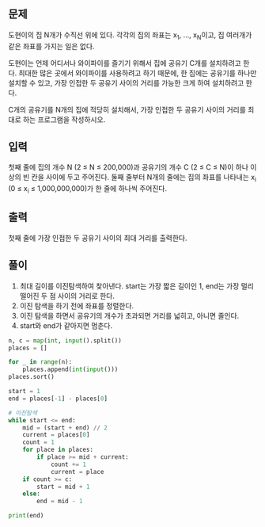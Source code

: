 ## 문제
도현이의 집 N개가 수직선 위에 있다. 각각의 집의 좌표는 x<sub>1</sub>, ..., x<sub>N</sub>이고, 집 여러개가 같은 좌표를 가지는 일은 없다.

도현이는 언제 어디서나 와이파이를 즐기기 위해서 집에 공유기 C개를 설치하려고 한다. 최대한 많은 곳에서 와이파이를 사용하려고 하기 때문에, 한 집에는 공유기를 하나만 설치할 수 있고, 가장 인접한 두 공유기 사이의 거리를 가능한 크게 하여 설치하려고 한다.

C개의 공유기를 N개의 집에 적당히 설치해서, 가장 인접한 두 공유기 사이의 거리를 최대로 하는 프로그램을 작성하시오.

## 입력
첫째 줄에 집의 개수 N (2 ≤ N ≤ 200,000)과 공유기의 개수 C (2 ≤ C ≤ N)이 하나 이상의 빈 칸을 사이에 두고 주어진다. 둘째 줄부터 N개의 줄에는 집의 좌표를 나타내는 x<sub>i</sub> (0 ≤ x<sub>i</sub> ≤ 1,000,000,000)가 한 줄에 하나씩 주어진다.

## 출력
첫째 줄에 가장 인접한 두 공유기 사이의 최대 거리를 출력한다.

## 풀이
1. 최대 길이를 이진탐색하여 찾아낸다. start는 가장 짧은 길이인 1, end는 가장 멀리 떨어진 두 점 사이의 거리로 한다.
2. 이진 탐색을 하기 전에 좌표를 정렬한다.
3. 이진 탐색을 하면서 공유기의 개수가 초과되면 거리를 넓히고, 아니면 줄인다.
4. start와 end가 같아지면 멈춘다.

```python
n, c = map(int, input().split())
places = []

for _ in range(n):
    places.append(int(input()))
places.sort()

start = 1
end = places[-1] - places[0]

# 이진탐색
while start <= end:
    mid = (start + end) // 2
    current = places[0]
    count = 1
    for place in places:
        if place >= mid + current:
            count += 1
            current = place
    if count >= c:
        start = mid + 1
    else:
        end = mid - 1

print(end)

```
